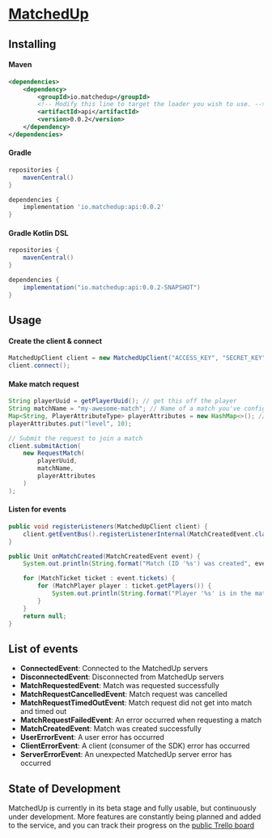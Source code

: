 # [MatchedUp](https://matchedup.io)

## Installing

#### Maven
```xml
<dependencies>
    <dependency>
        <groupId>io.matchedup</groupId>
        <!-- Modify this line to target the loader you wish to use. -->
        <artifactId>api</artifactId>
        <version>0.0.2</version>
    </dependency>
</dependencies>
```

#### Gradle
```groovy
repositories {
    mavenCentral()
}

dependencies {
    implementation 'io.matchedup:api:0.0.2'
}
```

#### Gradle Kotlin DSL
```groovy
repositories {
    mavenCentral()
}

dependencies {
    implementation("io.matchedup:api:0.0.2-SNAPSHOT")
}
```

## Usage

#### Create the client & connect
```java
MatchedUpClient client = new MatchedUpClient("ACCESS_KEY", "SECRET_KEY");
client.connect(); 
```

#### Make match request
```java
String playerUuid = getPlayerUuid(); // get this off the player
String matchName = "my-awesome-match"; // Name of a match you've configured on https://matchedup.io
Map<String, PlayerAttributeType> playerAttributes = new HashMap<>(); // any player attributes
playerAttributes.put("level", 10);

// Submit the request to join a match
client.submitAction(
    new RequestMatch(
        playerUuid, 
        matchName, 
        playerAttributes
    )
);
```

#### Listen for events
```java
public void registerListeners(MatchedUpClient client) {
    client.getEventBus().registerListenerInternal(MatchCreatedEvent.class, this::onMatchCreated);
} 

public Unit onMatchCreated(MatchCreatedEvent event) {
    System.out.println(String.format("Match (ID '%s') was created", event.getMatchId()));

    for (MatchTicket ticket : event.tickets) {
        for (MatchPlayer player : ticket.getPlayers()) {
            System.out.println(String.format("Player '%s' is in the match on team '%s'", player.getUuid(), player.getTeam()));
        }
    }
    return null;
}
```

## List of events

- **ConnectedEvent**: Connected to the MatchedUp servers
- **DisconnectedEvent**: Disconnected from MatchedUp servers
- **MatchRequestedEvent**: Match was requested successfully
- **MatchRequestCancelledEvent**: Match request was cancelled
- **MatchRequestTimedOutEvent**: Match request did not get into match and timed out
- **MatchRequestFailedEvent**: An error occurred when requesting a match
- **MatchCreatedEvent**: Match was created successfully
- **UserErrorEvent**: A user error has occurred
- **ClientErrorEvent**: A client (consumer of the SDK) error has occurred
- **ServerErrorEvent**: An unexpected MatchedUp server error has occurred

## State of Development

MatchedUp is currently in its beta stage and fully usable, but continuously under development.
More features are constantly being planned and added to the service, and you can track their progress 
on the [public Trello board](https://trello.com/b/2LaSu2oa/matchedup)